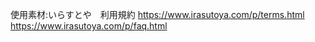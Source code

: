 使用素材:いらすとや　利用規約 https://www.irasutoya.com/p/terms.html
　　　　　　　　　　　　　　　https://www.irasutoya.com/p/faq.html
